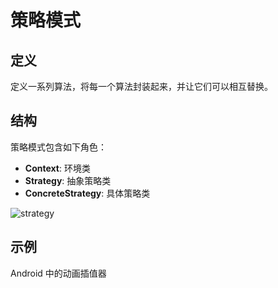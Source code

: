 # 策略模式

## 定义

定义一系列算法，将每一个算法封装起来，并让它们可以相互替换。

## 结构

策略模式包含如下角色：

* **Context**: 环境类
* **Strategy**: 抽象策略类
* **ConcreteStrategy**: 具体策略类

![strategy](https://i.imgur.com/tRRs2t4.png)

## 示例

Android 中的动画插值器